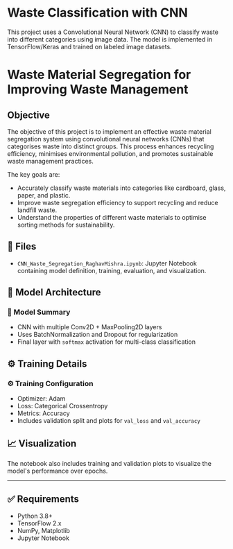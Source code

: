 # Waste Classification with CNN

This project uses a Convolutional Neural Network (CNN) to classify waste into different categories using image data. The model is implemented in TensorFlow/Keras and trained on labeled image datasets.

# **Waste Material Segregation for Improving Waste Management**
## **Objective**

The objective of this project is to implement an effective waste material segregation system using convolutional neural networks (CNNs) that categorises waste into distinct groups. This process enhances recycling efficiency, minimises environmental pollution, and promotes sustainable waste management practices.

The key goals are:

* Accurately classify waste materials into categories like cardboard, glass, paper, and plastic.
* Improve waste segregation efficiency to support recycling and reduce landfill waste.
* Understand the properties of different waste materials to optimise sorting methods for sustainability.

## 📁 Files

- `CNN_Waste_Segregation_RaghavMishra.ipynb`: Jupyter Notebook containing model definition, training, evaluation, and visualization.

## 🧠 Model Architecture

### 🧠 Model Summary
- CNN with multiple Conv2D + MaxPooling2D layers
- Uses BatchNormalization and Dropout for regularization
- Final layer with `softmax` activation for multi-class classification

## ⚙️ Training Details

### ⚙️ Training Configuration
- Optimizer: Adam
- Loss: Categorical Crossentropy
- Metrics: Accuracy
- Includes validation split and plots for `val_loss` and `val_accuracy`

## 📈 Visualization

The notebook also includes training and validation plots to visualize the model's performance over epochs.

---

## ✅ Requirements

- Python 3.8+
- TensorFlow 2.x
- NumPy, Matplotlib
- Jupyter Notebook
